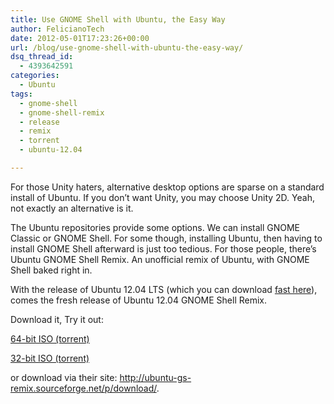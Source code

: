 ```yaml
---
title: Use GNOME Shell with Ubuntu, the Easy Way
author: FelicianoTech
date: 2012-05-01T17:23:26+00:00
url: /blog/use-gnome-shell-with-ubuntu-the-easy-way/
dsq_thread_id:
  - 4393642591
categories:
  - Ubuntu
tags:
  - gnome-shell
  - gnome-shell-remix
  - release
  - remix
  - torrent
  - ubuntu-12.04

---
```

For those Unity haters, alternative desktop options are sparse on a standard install of Ubuntu. If you don&#8217;t want Unity, you may choose Unity 2D. Yeah, not exactly an alternative is it.

The Ubuntu repositories provide some options. We can install GNOME Classic or GNOME Shell. For some though, installing Ubuntu, then having to install GNOME Shell afterward is just too tedious. For those people, there&#8217;s Ubuntu GNOME Shell Remix. An unofficial remix of Ubuntu, with GNOME Shell baked right in.

With the release of Ubuntu 12.04 LTS (which you can download [fast here][2]), comes the fresh release of Ubuntu 12.04 GNOME Shell Remix.

Download it, Try it out:

<a title="Download Ubuntu GNOME Shell Remix 64-bit" href="http://www.demonoid.ph/files/download/2920303/" target="_blank">64-bit ISO (torrent)</a>

<a title="Download Ubuntu GNOME Shell Remix 32-bit" href="http://www.demonoid.ph/files/download/2920301/" target="_blank">32-bit ISO (torrent)</a>

or download via their site: <http://ubuntu-gs-remix.sourceforge.net/p/download/>.

[1]: /assets/img/article/precise-is-here1.jpg
[2]: /blog/lets-keep-the-internet-pipes-flowing-grab-ubuntu-12-04-via-the-official-torrent/ "Let’s Keep the Internet Pipes Flowing, Grab Ubuntu 12.04 via the Official Torrent"
